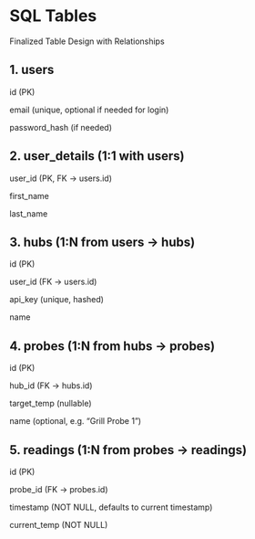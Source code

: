 # SQL Tables

Finalized Table Design with Relationships

## 1. users

id (PK)

email (unique, optional if needed for login)

password_hash (if needed)

## 2. user_details (1:1 with users)

user_id (PK, FK → users.id)

first_name

last_name

## 3. hubs (1:N from users → hubs)

id (PK)

user_id (FK → users.id)

api_key (unique, hashed)

name

## 4. probes (1:N from hubs → probes)

id (PK)

hub_id (FK → hubs.id)

target_temp (nullable)

name (optional, e.g. “Grill Probe 1”)

## 5. readings (1:N from probes → readings)

id (PK)

probe_id (FK → probes.id)

timestamp (NOT NULL, defaults to current timestamp)

current_temp (NOT NULL)
